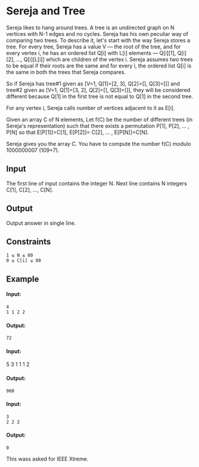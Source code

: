 # Sereja and Tree 
Sereja likes to hang around trees. A tree is an undirected graph on N vertices with N-1 edges and no cycles. Sereja has his own peculiar way of comparing two trees. To describe it, let's start with the way Sereja stores a tree. For every tree, Sereja has a value V — the root of the tree, and for every vertex i, he has an ordered list Q[i] with L[i] elements — Q[i][1], Q[i][2], ..., Q[i][L[i]] which are children of the vertex i. Sereja assumes two trees to be equal if their roots are the same and for every i, the ordered list Q[i] is the same in both the trees that Sereja compares.

So if Sereja has tree#1 given as [V=1, Q[1]=[2, 3], Q[2]=[], Q[3]=[]] and tree#2 given as [V=1, Q[1]=[3, 2], Q[2]=[], Q[3]=[]], they will be considered different because Q[1] in the first tree is not equal to Q[1] in the second tree.

For any vertex i, Sereja calls number of vertices adjacent to it as E[i].

Given an array C of N elements, Let f(C) be the number of different trees (in Sereja's representation) such that there exists a permutation P[1], P[2], ... , P[N] so that E[P[1]]=C[1], E[P[2]]= C[2], ... , E[P[N]]=C[N].

Sereja gives you the array C. You have to compute the number f(C) modulo 1000000007 (109+7).
## Input
The first line of input contains the integer N. Next line contains N integers C[1], C[2], ..., C[N].
## Output
Output answer in single line.
## Constraints

    1 ≤ N ≤ 80
    0 ≤ C[i] ≤ 80

## Example

#### Input:
    4
    1 1 2 2

#### Output:
    72

#### Input:
  5
  3 1 1 1 2

#### Output:
    960

#### Input:
    3
    2 2 2

#### Output:
    0
This wass asked for IEEE Xtreme.
